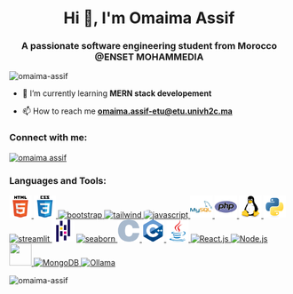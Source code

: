 <h1 align="center">Hi 👋, I'm Omaima Assif</h1>
<h3 align="center">A passionate software engineering student from Morocco  @ENSET MOHAMMEDIA</h3>

<p align="left"> <img src="https://komarev.com/ghpvc/?username=omaima-assif&label=Profile%20views&color=0e75b6&style=flat" alt="omaima-assif" /> </p>

- 🌱 I’m currently learning **MERN stack developement**

- 📫 How to reach me **omaima.assif-etu@etu.univh2c.ma**

<h3 align="left">Connect with me:</h3>
<p align="left">
<a href="https://linkedin.com/in/omaima assif" target="blank"><img align="center" src="https://raw.githubusercontent.com/rahuldkjain/github-profile-readme-generator/master/src/images/icons/Social/linked-in-alt.svg" alt="omaima assif" height="30" width="40" /></a>
</p>

<h3 align="left">Languages and Tools:</h3>
<p align="left"> 
  <a href="https://www.w3.org/html/" target="_blank" rel="noreferrer"> 
    <img src="https://raw.githubusercontent.com/devicons/devicon/master/icons/html5/html5-original-wordmark.svg" alt="html5" width="40" height="40"/> </a> 
  <a href="https://www.w3schools.com/css/" target="_blank" rel="noreferrer"> 
    <img src="https://raw.githubusercontent.com/devicons/devicon/master/icons/css3/css3-original-wordmark.svg" alt="css3" width="40" height="40"/> </a> 
  <a href="https://getbootstrap.com" target="_blank" rel="noreferrer"> 
    <img src="https://upload.wikimedia.org/wikipedia/commons/b/b2/Bootstrap_logo.svg" alt="bootstrap" width="40" height="40" /> </a>  
  <a href="https://tailwindcss.com" target="_blank" rel="noreferrer">
    <img src="https://upload.wikimedia.org/wikipedia/commons/d/d5/Tailwind_CSS_Logo.svg" alt="tailwind" width="40" height="40" /> </a> 
  <a href="https://developer.mozilla.org/en-US/docs/Web/JavaScript" target="_blank" rel="noreferrer"> 
    <img src="https://static.vecteezy.com/system/resources/previews/027/127/560/original/javascript-logo-javascript-icon-transparent-free-png.png" alt="javascript" width="40" height="40" style="border-radius:15%;"/> </a>
  <a href="https://www.mysql.com/" target="_blank" rel="noreferrer"> 
    <img src="https://raw.githubusercontent.com/devicons/devicon/master/icons/mysql/mysql-original-wordmark.svg" alt="mysql" width="40" height="40"/> </a> 
  <a href="https://www.php.net" target="_blank" rel="noreferrer"> 
    <img src="https://raw.githubusercontent.com/devicons/devicon/master/icons/php/php-original.svg" alt="php" width="40" height="40"/> </a> 
  <a href="https://www.linux.org/" target="_blank" rel="noreferrer"> 
    <img src="https://raw.githubusercontent.com/devicons/devicon/master/icons/linux/linux-original.svg" alt="linux" width="40" height="40"/> </a> 
  <a href="https://www.python.org" target="_blank" rel="noreferrer"> 
    <img src="https://raw.githubusercontent.com/devicons/devicon/master/icons/python/python-original.svg" alt="python" width="40" height="40"/> </a> 
  <a href="https://streamlit.io/" target="_blank" rel="noreferrer"> 
    <img src="https://github.com/user-attachments/assets/350bf145-b188-4f96-acf6-90e78a047ae0" alt="streamlit" width="40" height="40"/> </a>
  <a href="https://pandas.pydata.org/" target="_blank" rel="noreferrer"> 
    <img src="https://raw.githubusercontent.com/devicons/devicon/2ae2a900d2f041da66e950e4d48052658d850630/icons/pandas/pandas-original.svg" alt="pandas" width="40" height="40"/></a> 
  <a href="https://seaborn.pydata.org/" target="_blank" rel="noreferrer"> 
    <img src="https://seaborn.pydata.org/_images/logo-mark-lightbg.svg" alt="seaborn" width="40" height="40"/> </a> 
  <a href="https://www.cprogramming.com/" target="_blank" rel="noreferrer">
    <img src="https://raw.githubusercontent.com/devicons/devicon/master/icons/c/c-original.svg" alt="c" width="40" height="40"/> </a> 
  <a href="https://www.w3schools.com/cpp/" target="_blank" rel="noreferrer"> 
    <img src="https://raw.githubusercontent.com/devicons/devicon/master/icons/cplusplus/cplusplus-original.svg" alt="cplusplus" width="40" height="40"/> </a>
  <a href="https://www.java.com" target="_blank" rel="noreferrer"> 
    <img src="https://raw.githubusercontent.com/devicons/devicon/master/icons/java/java-original.svg" alt="java" width="40" height="40"/> </a> 
  <a href="https://react.dev/" target="_blank" rel="noreferrer">
    <img src="https://upload.wikimedia.org/wikipedia/commons/a/a7/React-icon.svg" alt="React.js" width="40" height="40"/>
  </a>
  <a href="https://nodejs.org/fr/learn/getting-started/how-much-javascript-do-you-need-to-know-to-use-nodejs" target="_blank" rel="noreferrer">
    <img src="https://th.bing.com/th/id/R.4dfe01148ebce3a9de8ab55279b0b4bc?rik=Cb%2f46GSGyzIMJA&pid=ImgRaw&r=0" alt="Node.js" width="40" height="40"/>
  </a>
  <a href="https://expressjs.com/" target="_blank" rel="noreferrer">
    <img src="![image](https://github.com/user-attachments/assets/a39ab387-3ff0-47d5-be40-d5000504f52c)
" width="40" height="40"/>
  </a>
  <a href="https://www.mongodb.com/docs/?msockid=237a3a64b0ef66f01ee92f55b12867ff" target="_blank" rel="noreferrer">
    <img src="![image](https://github.com/user-attachments/assets/6827da29-e30a-4b7a-9661-ad3be5eca875)
" alt="MongoDB" width="40" height="40"/>
  </a>
  <a href="https://ollama.com/library" target="_blank" rel="noreferrer">
    <img src="https://th.bing.com/th/id/OIP.b2H_0a04rIXf9sXxV8Jm8AHaFj?cb=iwc2&rs=1&pid=ImgDetMain" alt="Ollama" width="40" height="40"/>
  </a>
</p>

<p><img align="center" src="https://github-readme-stats.vercel.app/api/top-langs?username=omaima-assif&show_icons=true&locale=en&layout=compact" alt="omaima-assif" /></p>

